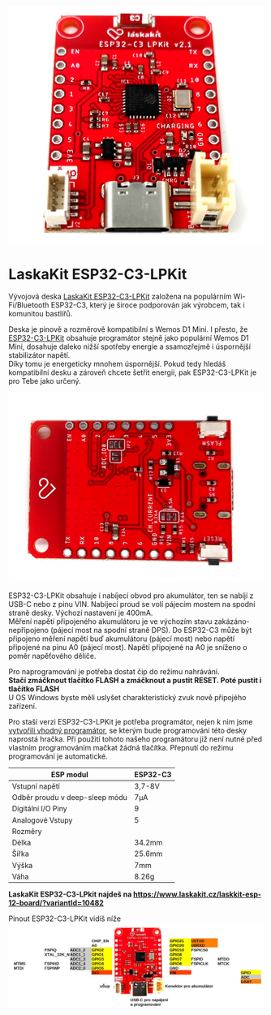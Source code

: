 ![LaskaKit ESP32-C3-LPKit](https://github.com/LaskaKit/ESP32-C3-LPKit/blob/main/img/ESP32-C3-LPKit_1.jpg)

# LaskaKit ESP32-C3-LPKit 

Vývojová deska [LaskaKit ESP32-C3-LPKit](https://www.laskakit.cz/laskkit-esp-12-board/?variantId=10482) založena na populárním Wi-Fi/Bluetooth ESP32-C3, který je široce podporován jak výrobcem, tak i komunitou bastlířů. 

Deska je pinově a rozměrově kompatibilní s Wemos D1 Mini. I přesto, že [ESP32-C3-LPKit](https://www.laskakit.cz/laskkit-esp-12-board/) obsahuje programátor stejně jako populární Wemos D1 Mini, dosahuje daleko nižší spotřeby energie a ssamozřejmě i úspornější stabilizátor napětí.</br>
Díky tomu je energeticky mnohem úspornější. Pokud tedy hledáš kompatibilní desku a zároveň chcete šetřit energii, pak ESP32-C3-LPKit je pro Tebe jako určený.

![LaskaKit ESP32-C3-LPKit](https://github.com/LaskaKit/ESP32-C3-LPKit/blob/main/img/ESP32-C3-LPKit_4.jpg)

ESP32-C3-LPKit obsahuje i nabíjecí obvod pro akumulátor, ten se nabíjí z USB-C nebo z pinu VIN. Nabíjecí proud se volí pájecím mostem na spodní straně desky. Výchozí nastavení je 400mA.</br>
Měření napětí připojeného akumulátoru je ve výchozím stavu zakázáno-nepřipojeno (pájecí most na spodní straně DPS). Do ESP32-C3 může být připojeno měření napětí buď akumulátoru (pájecí most) nebo napětí připojené na pinu A0 (pájecí most). Napětí připojené na A0 je sníženo o poměr napěťového děliče.

Pro naprogramování je potřeba dostat čip do režimu nahrávání. </br>
**Stačí zmáčknout tlačítko FLASH a zmáčknout a pustit RESET. Poté pustit i tlačítko FLASH** </br>
U OS Windows byste měli uslyšet charakteristický zvuk nově připojého zařízení.</br>

Pro staší verzi ESP32-C3-LPKit je potřeba programátor, nejen k nim jsme [vytvořili vhodný programátor](https://www.laskakit.cz/laskakit-ch340-programmer-usb-c--microusb--uart/), se kterým bude programování této desky naprostá hračka. Při použití tohoto našeho programátoru již není nutné před vlastním programováním mačkat žádná tlačítka. Přepnutí do režimu programování je automatické.</br>

| ESP modul | 	ESP32-C3 | 
|---|---|
| Vstupní napětí | 	3,7-8V | 
| Odběr proudu v deep-sleep módu | 7μA | 
| Digitální I/O Piny | 9 | 
| Analogové Vstupy | 5 |
| Rozměry |
| Délka |34.2mm | 
| Šířka | 25.6mm | 
| Výška | 7mm | 
| Váha | 8.26g | 

**LaskaKit ESP32-C3-LPkit najdeš na https://www.laskakit.cz/laskkit-esp-12-board/?variantId=10482**

Pinout ESP32-C3-LPKit vidíš níže
![LaskaKit ESP32-C3-LPKit pinout](https://github.com/LaskaKit/ESP32-C3-LPKit/blob/main/img/ESP32-C3-LPKit_pinout.JPG)
